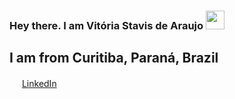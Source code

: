 ### Hey there. I am Vitória Stavis de Araujo <img src="https://raw.githubusercontent.com/iampavangandhi/iampavangandhi/master/gifs/Hi.gif" width="30px"></h2>

## I am from Curitiba, Paraná, Brazil




<a href="https://www.linkedin.com/in/seu_usuário"><img src="https://github.com/seu_usuário/seu_usuário/linkedin.png" width="16"></img></a> [LinkedIn](https://www.linkedin.com/in/seu_usuário)  
